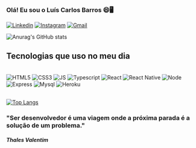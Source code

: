 ### Olá! Eu sou o Luís Carlos Barros 😄🖥️

[![Linkedin](https://img.shields.io/badge/LinkedIn-0077B5?style=for-the-badge&logo=linkedin&logoColor=white)](https://www.linkedin.com/in/lu%C3%ADs-carlos-aquino-barros-41150117b/)
[![Instagram](https://img.shields.io/badge/Instagram-E4405F?style=for-the-badge&logo=instagram&logoColor=white)](https://www.instagram.com/luiscarlosbarros7/)
[![Gmail](https://img.shields.io/badge/Gmail-D14836?style=for-the-badge&logo=gmail&logoColor=white)](mailto:luiscarlosaquino14@gmail.com)


![Anurag's GitHub stats](https://github-readme-stats.vercel.app/api?username=luiscarlos14&show_icons=true&theme=dracula)

## Tecnologias que uso no meu dia

<div style = "display: inline_block, margin-botton: 5px"><br/>
    <img align="center" alt="HTML5" src="https://img.shields.io/badge/HTML5-E34F26?style=for-the-badge&logo=html5&logoColor=white"/>
    <img align="center" alt="CSS3" src="https://img.shields.io/badge/CSS3-1572B6?style=for-the-badge&logo=css3&logoColor=white"/>
    <img align="center" alt="JS" src="https://img.shields.io/badge/JavaScript-323330?style=for-the-badge&logo=javascript&logoColor=F7DF1E"/>
    <img align="center" alt="Typescript" src="https://img.shields.io/badge/TypeScript-007ACC?style=for-the-badge&logo=typescript&logoColor=white"/>
     <img align="center" alt="React" src="https://img.shields.io/badge/React-20232A?style=for-the-badge&logo=react&logoColor=61DAFB"/>
      <img align="center" alt="React Native" src="https://img.shields.io/badge/React_Native-20232A?style=for-the-badge&logo=react&logoColor=61DAFB"/>
     <img align="center" alt="Node" src="https://img.shields.io/badge/Node.js-43853D?style=for-the-badge&logo=node.js&logoColor=white"/>
     <img align="center" alt="Express" src="https://img.shields.io/badge/Express.js-404D59?style=for-the-badge"/>
     <img align="center" alt="Mysql" src="https://img.shields.io/badge/MySQL-00000F?style=for-the-badge&logo=mysql&logoColor=white"/>
     <img align="center" alt="Heroku" src="https://img.shields.io/badge/Heroku-430098?style=for-the-badge&logo=heroku&logoColor=white"/>
</div>    <br/>



[![Top Langs](https://github-readme-stats.vercel.app/api/top-langs/?username=luiscarlos14&layout=compact)](https://github.com/luiscarlos14)


### "Ser desenvolvedor é uma viagem onde a próxima parada é a solução de um problema." 
##### Thales Valentim
